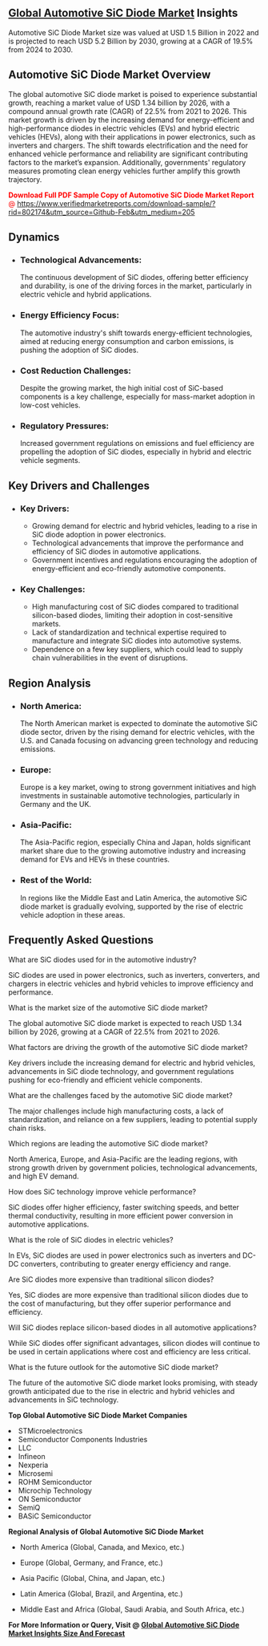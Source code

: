 <h2><a href="https://www.verifiedmarketreports.com/download-sample/?rid=802174&amp;utm_source=Github&amp;utm_medium=205" target="_blank">Global Automotive SiC Diode Market</a> Insights</h2><p>Automotive SiC Diode Market size was valued at USD 1.5 Billion in 2022 and is projected to reach USD 5.2 Billion by 2030, growing at a CAGR of 19.5% from 2024 to 2030.</p><p> <h2>Automotive SiC Diode Market Overview</h2> <p>The global automotive SiC diode market is poised to experience substantial growth, reaching a market value of USD 1.34 billion by 2026, with a compound annual growth rate (CAGR) of 22.5% from 2021 to 2026. This market growth is driven by the increasing demand for energy-efficient and high-performance diodes in electric vehicles (EVs) and hybrid electric vehicles (HEVs), along with their applications in power electronics, such as inverters and chargers. The shift towards electrification and the need for enhanced vehicle performance and reliability are significant contributing factors to the market’s expansion. Additionally, governments' regulatory measures promoting clean energy vehicles further amplify this growth trajectory. <p><p><span class=""><span style="color: #ff0000;"><strong>Download Full PDF Sample Copy of Automotive SiC Diode Market Report</strong> @ </span><a href="https://www.verifiedmarketreports.com/download-sample/?rid=802174&amp;utm_source=Github-Feb&amp;utm_medium=205" target="_blank">https://www.verifiedmarketreports.com/download-sample/?rid=802174&amp;utm_source=Github-Feb&amp;utm_medium=205</a></span></p></p> <h2>Dynamics</h2> <ul> <li><h3>Technological Advancements:</h3> The continuous development of SiC diodes, offering better efficiency and durability, is one of the driving forces in the market, particularly in electric vehicle and hybrid applications.</li> <li><h3>Energy Efficiency Focus:</h3> The automotive industry's shift towards energy-efficient technologies, aimed at reducing energy consumption and carbon emissions, is pushing the adoption of SiC diodes.</li> <li><h3>Cost Reduction Challenges:</h3> Despite the growing market, the high initial cost of SiC-based components is a key challenge, especially for mass-market adoption in low-cost vehicles.</li> <li><h3>Regulatory Pressures:</h3> Increased government regulations on emissions and fuel efficiency are propelling the adoption of SiC diodes, especially in hybrid and electric vehicle segments.</li> </ul> <h2>Key Drivers and Challenges</h2> <ul> <li><h3>Key Drivers:</h3> <ul> <li>Growing demand for electric and hybrid vehicles, leading to a rise in SiC diode adoption in power electronics.</li> <li>Technological advancements that improve the performance and efficiency of SiC diodes in automotive applications.</li> <li>Government incentives and regulations encouraging the adoption of energy-efficient and eco-friendly automotive components.</li> </ul> </li> <li><h3>Key Challenges:</h3> <ul> <li>High manufacturing cost of SiC diodes compared to traditional silicon-based diodes, limiting their adoption in cost-sensitive markets.</li> <li>Lack of standardization and technical expertise required to manufacture and integrate SiC diodes into automotive systems.</li> <li>Dependence on a few key suppliers, which could lead to supply chain vulnerabilities in the event of disruptions.</li> </ul> </li> </ul> <h2>Region Analysis</h2> <ul> <li><h3>North America:</h3> The North American market is expected to dominate the automotive SiC diode sector, driven by the rising demand for electric vehicles, with the U.S. and Canada focusing on advancing green technology and reducing emissions.</li> <li><h3>Europe:</h3> Europe is a key market, owing to strong government initiatives and high investments in sustainable automotive technologies, particularly in Germany and the UK.</li> <li><h3>Asia-Pacific:</h3> The Asia-Pacific region, especially China and Japan, holds significant market share due to the growing automotive industry and increasing demand for EVs and HEVs in these countries.</li> <li><h3>Rest of the World:</h3> In regions like the Middle East and Latin America, the automotive SiC diode market is gradually evolving, supported by the rise of electric vehicle adoption in these areas.</li> </ul> <h2>Frequently Asked Questions</h2> <p>What are SiC diodes used for in the automotive industry?</p> <p>SiC diodes are used in power electronics, such as inverters, converters, and chargers in electric vehicles and hybrid vehicles to improve efficiency and performance.</p> <p>What is the market size of the automotive SiC diode market?</p> <p>The global automotive SiC diode market is expected to reach USD 1.34 billion by 2026, growing at a CAGR of 22.5% from 2021 to 2026.</p> <p>What factors are driving the growth of the automotive SiC diode market?</p> <p>Key drivers include the increasing demand for electric and hybrid vehicles, advancements in SiC diode technology, and government regulations pushing for eco-friendly and efficient vehicle components.</p> <p>What are the challenges faced by the automotive SiC diode market?</p> <p>The major challenges include high manufacturing costs, a lack of standardization, and reliance on a few suppliers, leading to potential supply chain risks.</p> <p>Which regions are leading the automotive SiC diode market?</p> <p>North America, Europe, and Asia-Pacific are the leading regions, with strong growth driven by government policies, technological advancements, and high EV demand.</p> <p>How does SiC technology improve vehicle performance?</p> <p>SiC diodes offer higher efficiency, faster switching speeds, and better thermal conductivity, resulting in more efficient power conversion in automotive applications.</p> <p>What is the role of SiC diodes in electric vehicles?</p> <p>In EVs, SiC diodes are used in power electronics such as inverters and DC-DC converters, contributing to greater energy efficiency and range.</p> <p>Are SiC diodes more expensive than traditional silicon diodes?</p> <p>Yes, SiC diodes are more expensive than traditional silicon diodes due to the cost of manufacturing, but they offer superior performance and efficiency.</p> <p>Will SiC diodes replace silicon-based diodes in all automotive applications?</p> <p>While SiC diodes offer significant advantages, silicon diodes will continue to be used in certain applications where cost and efficiency are less critical.</p> <p>What is the future outlook for the automotive SiC diode market?</p> <p>The future of the automotive SiC diode market looks promising, with steady growth anticipated due to the rise in electric and hybrid vehicles and advancements in SiC technology.</p> </p><p><strong>Top Global Automotive SiC Diode Market Companies</strong></p><div data-test-id=""><p><li>STMicroelectronics</li><li> Semiconductor Components Industries</li><li> LLC</li><li> Infineon</li><li> Nexperia</li><li> Microsemi</li><li> ROHM Semiconductor</li><li> Microchip Technology</li><li> ON Semiconductor</li><li> SemiQ</li><li> BASiC Semiconductor</li></p><div><strong>Regional Analysis of&nbsp;Global Automotive SiC Diode Market</strong></div><ul><li dir="ltr"><p dir="ltr">North America&nbsp;(Global, Canada, and Mexico, etc.)</p></li><li dir="ltr"><p dir="ltr">Europe (Global, Germany, and France, etc.)</p></li><li dir="ltr"><p dir="ltr">Asia Pacific&nbsp;(Global, China, and Japan, etc.)</p></li><li dir="ltr"><p dir="ltr">Latin America&nbsp;(Global, Brazil, and Argentina, etc.)</p></li><li dir="ltr">Middle East and Africa&nbsp;(Global, Saudi Arabia, and South Africa, etc.)</li></ul><p><strong>For More Information or Query, Visit @&nbsp;</strong><strong><a href="https://www.verifiedmarketreports.com/product/automotive-sic-diode-market/?utm_source=Github&amp;utm_medium=205" target="_blank">Global Automotive SiC Diode Market Insights Size And Forecast</a></strong></p></div>
